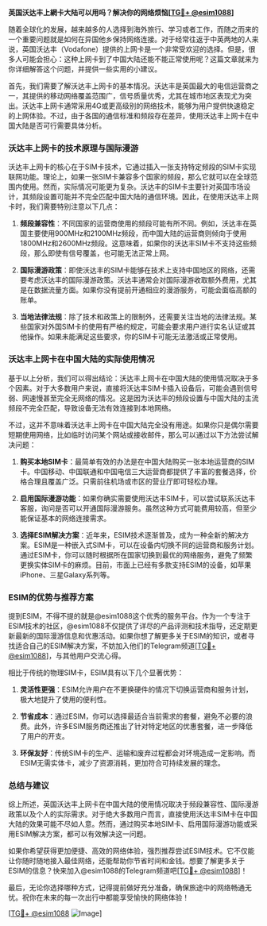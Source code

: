 **英国沃达丰上網卡大陆可以用吗？解决你的网络烦恼[[TG💪+ @esim1088](https://t.me/s/esim1088)]**

随着全球化的发展，越来越多的人选择到海外旅行、学习或者工作，而随之而来的一个重要问题就是如何在异国他乡保持网络连接。对于经常往返于中英两地的人来说，英国沃达丰（Vodafone）提供的上网卡是一个非常受欢迎的选择。但是，很多人可能会担心：这种上网卡到了中国大陆还能不能正常使用呢？这篇文章就来为你详细解答这个问题，并提供一些实用的小建议。

首先，我们需要了解沃达丰上网卡的基本情况。沃达丰是英国最大的电信运营商之一，其提供的移动网络覆盖范围广，信号质量优秀，尤其在城市地区表现尤为突出。沃达丰上网卡通常采用4G或更高级别的网络技术，能够为用户提供快速稳定的上网体验。不过，由于各国的通信标准和频段存在差异，使用沃达丰上网卡在中国大陆是否可行需要具体分析。

### **沃达丰上网卡的技术原理与国际漫游**

沃达丰上网卡的核心在于SIM卡技术，它通过插入一张支持特定频段的SIM卡实现联网功能。理论上，如果一张SIM卡兼容多个国家的频段，那么它就可以在全球范围内使用。然而，实际情况可能更为复杂。沃达丰的SIM卡主要针对英国市场设计，其频段设置可能并不完全匹配中国大陆的通信环境。因此，在使用沃达丰上网卡时，我们需要特别注意以下几点：

1. **频段兼容性**：不同国家的运营商使用的频段可能有所不同。例如，沃达丰在英国主要使用900MHz和2100MHz频段，而中国大陆的运营商则倾向于使用1800MHz和2600MHz频段。这意味着，如果你的沃达丰SIM卡不支持这些频段，那么即使有信号覆盖，也可能无法正常上网。

2. **国际漫游政策**：即使沃达丰的SIM卡能够在技术上支持中国地区的网络，还需要考虑沃达丰的国际漫游政策。沃达丰通常会对国际漫游收取额外费用，尤其是在数据流量方面。如果你没有提前开通相应的漫游服务，可能会面临高额的账单。

3. **当地法律法规**：除了技术和政策上的限制外，还需要关注当地的法律法规。某些国家对外国SIM卡的使用有严格的规定，可能会要求用户进行实名认证或其他操作。如果未能满足这些要求，你的SIM卡可能无法激活或正常使用。

### **沃达丰上网卡在中国大陆的实际使用情况**

基于以上分析，我们可以得出结论：沃达丰上网卡在中国大陆的使用情况取决于多个因素。对于大多数用户来说，直接将沃达丰SIM卡插入设备后，可能会遇到信号弱、网速慢甚至完全无网络的情况。这是因为沃达丰的频段设置与中国大陆的主流频段不完全匹配，导致设备无法有效连接到本地网络。

不过，这并不意味着沃达丰上网卡在中国大陆完全没有用途。如果你只是偶尔需要短期使用网络，比如临时访问某个网站或接收邮件，那么可以通过以下方法尝试解决问题：

1. **购买本地SIM卡**：最简单有效的办法是在中国大陆购买一张本地运营商的SIM卡。中国移动、中国联通和中国电信三大运营商都提供了丰富的套餐选择，价格合理且覆盖广泛。只需前往机场或市区的营业厅即可轻松办理。

2. **启用国际漫游功能**：如果你确实需要使用沃达丰SIM卡，可以尝试联系沃达丰客服，询问是否可以开通国际漫游服务。虽然这种方式可能费用较高，但至少能保证基本的网络连接需求。

3. **选择ESIM解决方案**：近年来，ESIM技术逐渐普及，成为一种全新的解决方案。ESIM是一种嵌入式SIM卡，可以在设备内切换不同的运营商和服务计划。通过ESIM卡，你可以随时根据所在国家切换到最优的网络服务，避免了频繁更换实体SIM卡的麻烦。目前，市面上已经有多款支持ESIM的设备，如苹果iPhone、三星Galaxy系列等。

### **ESIM的优势与推荐方案**

提到ESIM，不得不提的就是@esim1088这个优秀的服务平台。作为一个专注于ESIM技术的社区，@esim1088不仅提供了详尽的产品评测和技术指导，还定期更新最新的国际漫游信息和优惠活动。如果你想了解更多关于ESIM的知识，或者寻找适合自己的ESIM解决方案，不妨加入他们的Telegram频道[[TG💪+ @esim1088](https://t.me/s/esim1088)]，与其他用户交流心得。

相比于传统的物理SIM卡，ESIM具有以下几个显著优势：

1. **灵活性更强**：ESIM允许用户在不更换硬件的情况下切换运营商和服务计划，极大地提升了使用的便利性。
   
2. **节省成本**：通过ESIM，你可以选择最适合当前需求的套餐，避免不必要的浪费。此外，许多ESIM服务商还推出了针对特定地区的优惠套餐，进一步降低了用户的开支。

3. **环保友好**：传统SIM卡的生产、运输和废弃过程都会对环境造成一定影响。而ESIM无需实体卡，减少了资源消耗，更加符合可持续发展的理念。

### **总结与建议**

综上所述，英国沃达丰上网卡在中国大陆的使用情况取决于频段兼容性、国际漫游政策以及个人的实际需求。对于绝大多数用户而言，直接使用沃达丰SIM卡在中国大陆的效果可能不尽如人意。然而，通过购买本地SIM卡、启用国际漫游功能或采用ESIM解决方案，都可以有效解决这一问题。

如果你希望获得更加便捷、高效的网络体验，强烈推荐尝试ESIM技术。它不仅能让你随时随地接入最佳网络，还能帮助你节省时间和金钱。想要了解更多关于ESIM的信息？快来加入@esim1088的Telegram频道吧[[TG💪+ @esim1088](https://t.me/s/esim1088)]！

最后，无论你选择哪种方式，记得提前做好充分准备，确保旅途中的网络畅通无忧。祝你在未来的每一次出行中都能享受愉快的网络体验！

[[TG💪+ @esim1088](https://t.me/s/esim1088) ![Image](https://i.postimg.cc/4NQfJmqS/Snipaste-2025-05-13-00-14-12.png)]